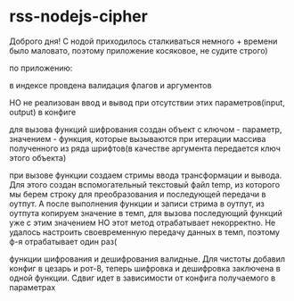 # rss-nodejs-cipher
Доброго дня!
С нодой приходилось сталкиваться немного + времени было маловато, поэтому приложение косяковое, не судите строго)

по приложению:

в индексе провдена валидация флагов и аргументов

НО не реализован ввод и вывод при отсутствии этих параметров(input, output) в конфиге

для вызова функций шифрования создан объект с ключом - параметр, значением - функция, которые вызываются при итерации массива полученного из ряда шрифтов(в качестве аргумента 
передается ключ этого объекта)

при вызове функции создаем стримы ввода трансформации и вывода. Для этого создан вспомогательный текстовый файл temp, из которого мы берем строку для преобразования
и последующей передачи в оутпут. А после выполнения функции и записи стрима в оутпут, из оутпута копируем значение в темп, для вызова последующий функций уже с этим значением
НО этот метод отрабатывает некорректно. Не удалось настроить своевременную передачу данных в темп, поэтому ф-я отрабатывает один раз( 

функции шифрования и дешифрования валидные. Для чистоты добавил конфиг в цезарь и рот-8, теперь шифровка и дешифровка заключена в одной функции. Сдвиг идет в зависимости 
от конфига получаемого в параметрах

